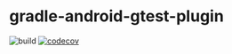 # gradle-android-gtest-plugin

![build](https://github.com/amoseui/gradle-android-gtest-plugin/workflows/build/badge.svg?branch=master)
[![codecov](https://codecov.io/gh/amoseui/gradle-android-gtest-plugin/branch/master/graph/badge.svg)](https://codecov.io/gh/amoseui/gradle-android-gtest-plugin)
